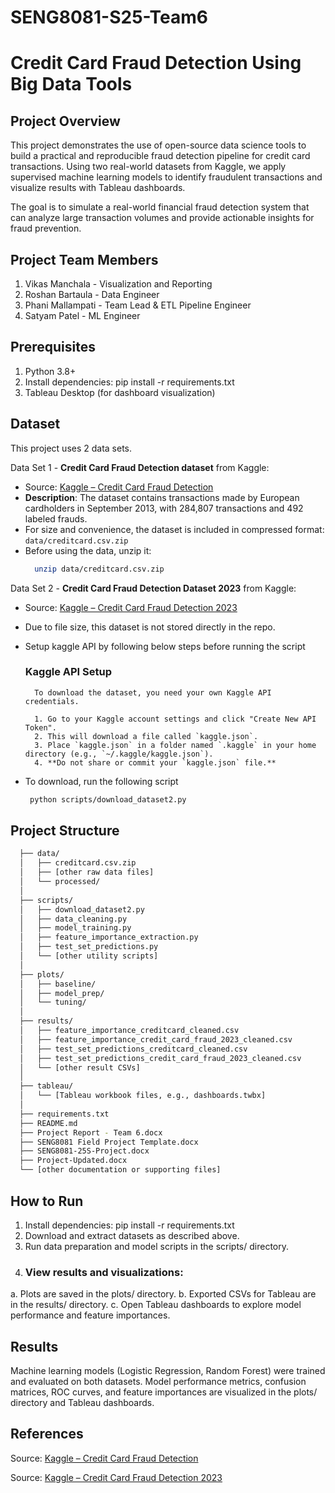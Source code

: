 ﻿# SENG8081-S25-Team6
# Credit Card Fraud Detection Using Big Data Tools

## Project Overview
This project demonstrates the use of open-source data science tools to build a practical and reproducible fraud detection pipeline for credit card transactions. Using two real-world datasets from Kaggle, we apply supervised machine learning models to identify fraudulent transactions and visualize results with Tableau dashboards.

The goal is to simulate a real-world financial fraud detection system that can analyze large transaction volumes and provide actionable insights for fraud prevention.

## Project Team Members
1. Vikas Manchala - Visualization and Reporting
2. Roshan Bartaula - Data Engineer
3. Phani Mallampati - Team Lead & ETL Pipeline Engineer
4. Satyam Patel - ML Engineer

## Prerequisites
1. Python 3.8+
2. Install dependencies: pip install -r requirements.txt
3. Tableau Desktop (for dashboard visualization)

## Dataset

This project uses 2 data sets.

Data Set 1 - **Credit Card Fraud Detection dataset** from Kaggle:
- Source: [Kaggle – Credit Card Fraud Detection](https://www.kaggle.com/datasets/mlg-ulb/creditcardfraud)
- **Description**: The dataset contains transactions made by European cardholders in September 2013, with 284,807 transactions and 492 labeled frauds.
- For size and convenience, the dataset is included in compressed format:  `data/creditcard.csv.zip`
- Before using the data, unzip it:
  ```bash
    unzip data/creditcard.csv.zip

 Data Set 2 - **Credit Card Fraud Detection Dataset 2023** from Kaggle:
- Source: [Kaggle – Credit Card Fraud Detection 2023](https://www.kaggle.com/datasets/nelgiriyewithana/credit-card-fraud-detection-dataset-2023)
- Due to file size, this dataset is not stored directly in the repo.
- Setup kaggle API by following below steps before running the script

  ### Kaggle API Setup

        To download the dataset, you need your own Kaggle API credentials.
        
        1. Go to your Kaggle account settings and click "Create New API Token".
        2. This will download a file called `kaggle.json`.
        3. Place `kaggle.json` in a folder named `.kaggle` in your home directory (e.g., `~/.kaggle/kaggle.json`).
        4. **Do not share or commit your `kaggle.json` file.**

   
- To download, run the following script
  ```bash
   python scripts/download_dataset2.py

## Project Structure

  ```bash
    ├── data/
    │   ├── creditcard.csv.zip
    │   ├── [other raw data files]
    │   └── processed/
    │
    ├── scripts/
    │   ├── download_dataset2.py
    │   ├── data_cleaning.py
    │   ├── model_training.py
    │   ├── feature_importance_extraction.py
    │   ├── test_set_predictions.py
    │   └── [other utility scripts]
    │
    ├── plots/
    │   ├── baseline/
    │   ├── model_prep/
    │   └── tuning/
    │
    ├── results/
    │   ├── feature_importance_creditcard_cleaned.csv
    │   ├── feature_importance_credit_card_fraud_2023_cleaned.csv
    │   ├── test_set_predictions_creditcard_cleaned.csv
    │   ├── test_set_predictions_credit_card_fraud_2023_cleaned.csv
    │   └── [other result CSVs]
    │
    ├── tableau/
    │   └── [Tableau workbook files, e.g., dashboards.twbx]
    │
    ├── requirements.txt
    ├── README.md
    ├── Project Report - Team 6.docx
    ├── SENG8081 Field Project Template.docx
    ├── SENG8081-25S-Project.docx
    ├── Project-Updated.docx
    └── [other documentation or supporting files]
  ```


## How to Run
1. Install dependencies: pip install -r requirements.txt
2. Download and extract datasets as described above.
3. Run data preparation and model scripts in the scripts/ directory.
4. ### View results and visualizations:
a. Plots are saved in the plots/ directory.
b. Exported CSVs for Tableau are in the results/ directory.
c. Open Tableau dashboards to explore model performance and feature importances.

## Results
Machine learning models (Logistic Regression, Random Forest) were trained and evaluated on both datasets.
Model performance metrics, confusion matrices, ROC curves, and feature importances are visualized in the plots/ directory and Tableau dashboards.

## References
Source: [Kaggle – Credit Card Fraud Detection](https://www.kaggle.com/datasets/mlg-ulb/creditcardfraud)

Source: [Kaggle – Credit Card Fraud Detection 2023](https://www.kaggle.com/datasets/nelgiriyewithana/credit-card-fraud-detection-dataset-2023)
